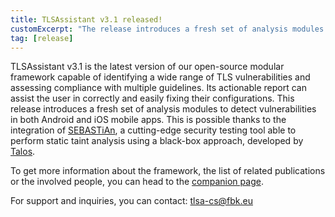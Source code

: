 ```yaml
---
title: TLSAssistant v3.1 released!
customExcerpt: "The release introduces a fresh set of analysis modules to detect vulnerabilities in both Android and iOS mobile apps."
tag: [release]
---
```


TLSAssistant v3.1 is the latest version of our open-source modular framework capable of identifying a wide range of TLS vulnerabilities and assessing compliance with multiple guidelines. Its actionable report can assist the user in correctly and easily fixing their configurations. 
This release introduces a fresh set of analysis modules to detect vulnerabilities in both Android and iOS mobile apps. This is possible thanks to the integration of [SEBASTiAn](https://github.com/talos-security/SEBASTiAn), a cutting-edge security testing tool able to perform static taint analysis using a black-box approach, developed by [Talos](https://talos-sec.com/).

To get more information about the framework, the list of related publications or the involved people, you can head to the [companion page](https://st.fbk.eu/tools/TLSAssistant/).

For support and inquiries, you can contact: [tlsa-cs@fbk.eu](mailto:tlsa-cs@fbk.eu)